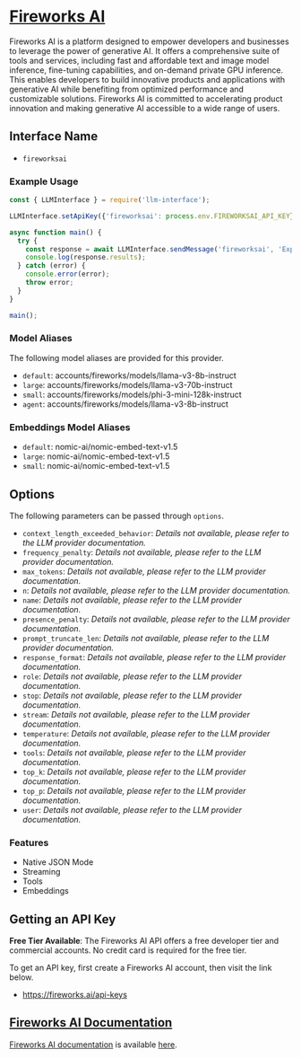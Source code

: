 # [Fireworks AI](https://www.fireworks.ai)

Fireworks AI is a platform designed to empower developers and businesses to leverage the power of generative AI. It offers a comprehensive suite of tools and services, including fast and affordable text and image model inference, fine-tuning capabilities, and on-demand private GPU inference. This enables developers to build innovative products and applications with generative AI while benefiting from optimized performance and customizable solutions. Fireworks AI is committed to accelerating product innovation and making generative AI accessible to a wide range of users.

## Interface Name

- `fireworksai`

### Example Usage

```javascript
const { LLMInterface } = require('llm-interface');

LLMInterface.setApiKey({'fireworksai': process.env.FIREWORKSAI_API_KEY});

async function main() {
  try {
    const response = await LLMInterface.sendMessage('fireworksai', 'Explain the importance of low latency LLMs.');
    console.log(response.results);
  } catch (error) {
    console.error(error);
    throw error;
  }
}

main();
```

### Model Aliases

The following model aliases are provided for this provider. 

- `default`: accounts/fireworks/models/llama-v3-8b-instruct
- `large`: accounts/fireworks/models/llama-v3-70b-instruct
- `small`: accounts/fireworks/models/phi-3-mini-128k-instruct
- `agent`: accounts/fireworks/models/llama-v3-8b-instruct

### Embeddings Model Aliases

- `default`: nomic-ai/nomic-embed-text-v1.5
- `large`: nomic-ai/nomic-embed-text-v1.5
- `small`: nomic-ai/nomic-embed-text-v1.5


## Options

The following parameters can be passed through `options`.

- `context_length_exceeded_behavior`: _Details not available, please refer to the LLM provider documentation._
- `frequency_penalty`: _Details not available, please refer to the LLM provider documentation._
- `max_tokens`: _Details not available, please refer to the LLM provider documentation._
- `n`: _Details not available, please refer to the LLM provider documentation._
- `name`: _Details not available, please refer to the LLM provider documentation._
- `presence_penalty`: _Details not available, please refer to the LLM provider documentation._
- `prompt_truncate_len`: _Details not available, please refer to the LLM provider documentation._
- `response_format`: _Details not available, please refer to the LLM provider documentation._
- `role`: _Details not available, please refer to the LLM provider documentation._
- `stop`: _Details not available, please refer to the LLM provider documentation._
- `stream`: _Details not available, please refer to the LLM provider documentation._
- `temperature`: _Details not available, please refer to the LLM provider documentation._
- `tools`: _Details not available, please refer to the LLM provider documentation._
- `top_k`: _Details not available, please refer to the LLM provider documentation._
- `top_p`: _Details not available, please refer to the LLM provider documentation._
- `user`: _Details not available, please refer to the LLM provider documentation._


### Features

- Native JSON Mode
- Streaming
- Tools
- Embeddings


## Getting an API Key

**Free Tier Available**: The Fireworks AI API offers a free developer tier and commercial accounts. No credit card is required for the free tier.

To get an API key, first create a Fireworks AI account, then visit the link below.

- https://fireworks.ai/api-keys


## [Fireworks AI Documentation](https://readme.fireworks.ai/docs/quickstart)

[Fireworks AI documentation](https://readme.fireworks.ai/docs/quickstart) is available [here](https://readme.fireworks.ai/docs/quickstart).
